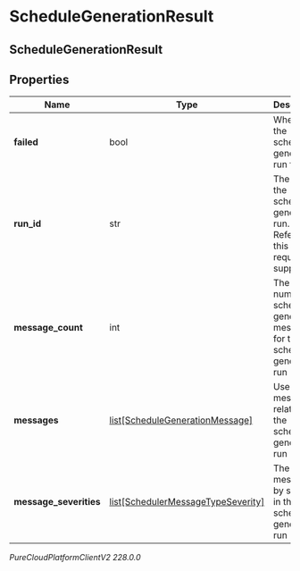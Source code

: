 # ScheduleGenerationResult

## ScheduleGenerationResult

## Properties

|Name | Type | Description | Notes|
|------------ | ------------- | ------------- | -------------|
| **failed** | bool | Whether the schedule generation run failed | [optional] |
| **run_id** | str | The ID of the schedule generation run. Reference this when requesting support | [optional] |
| **message_count** | int | The number of schedule generation messages for this schedule generation run | [optional] |
| **messages** | [list[ScheduleGenerationMessage]](ScheduleGenerationMessage) | User facing messages related to the schedule generation run | [optional] |
| **message_severities** | [list[SchedulerMessageTypeSeverity]](SchedulerMessageTypeSeverity) | The list of messages by severity in this schedule generation run | [optional] |



_PureCloudPlatformClientV2 228.0.0_
